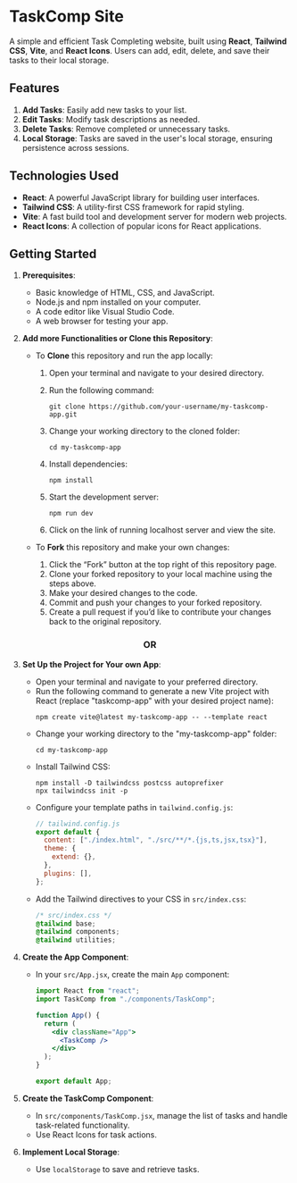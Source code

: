 # TaskComp Site

A simple and efficient Task Completing website, built using **React**, **Tailwind CSS**, **Vite**, and **React Icons**. Users can add, edit, delete, and save their tasks to their local storage.

## Features

1. **Add Tasks**: Easily add new tasks to your list.
2. **Edit Tasks**: Modify task descriptions as needed.
3. **Delete Tasks**: Remove completed or unnecessary tasks.
4. **Local Storage**: Tasks are saved in the user's local storage, ensuring persistence across sessions.

## Technologies Used

- **React**: A powerful JavaScript library for building user interfaces.
- **Tailwind CSS**: A utility-first CSS framework for rapid styling.
- **Vite**: A fast build tool and development server for modern web projects.
- **React Icons**: A collection of popular icons for React applications.

## Getting Started

1. **Prerequisites**:

   - Basic knowledge of HTML, CSS, and JavaScript.
   - Node.js and npm installed on your computer.
   - A code editor like Visual Studio Code.
   - A web browser for testing your app.

2. **Add more Functionalities or Clone this Repository**:

   - To **Clone** this repository and run the app locally:

     1. Open your terminal and navigate to your desired directory.

     2. Run the following command:

        ```
        git clone https://github.com/your-username/my-taskcomp-app.git
        ```

     3. Change your working directory to the cloned folder:

        ```
        cd my-taskcomp-app
        ```

     4. Install dependencies:

        ```
        npm install
        ```

     5. Start the development server:

        ```
        npm run dev
        ```

     6. Click on the link of running localhost server and view the site.

   - To **Fork** this repository and make your own changes:

     1. Click the “Fork” button at the top right of this repository page.
     2. Clone your forked repository to your local machine using the steps above.
     3. Make your desired changes to the code.
     4. Commit and push your changes to your forked repository.
     5. Create a pull request if you’d like to contribute your changes back to the original repository.

<h3 align="center">OR</h3>

3. **Set Up the Project for Your own App**:

   - Open your terminal and navigate to your preferred directory.
   - Run the following command to generate a new Vite project with React (replace "taskcomp-app" with your desired project name):
     ```
     npm create vite@latest my-taskcomp-app -- --template react
     ```
   - Change your working directory to the "my-taskcomp-app" folder:
     ```
     cd my-taskcomp-app
     ```
   - Install Tailwind CSS:
     ```
     npm install -D tailwindcss postcss autoprefixer
     npx tailwindcss init -p
     ```
   - Configure your template paths in `tailwind.config.js`:
     ```javascript
     // tailwind.config.js
     export default {
       content: ["./index.html", "./src/**/*.{js,ts,jsx,tsx}"],
       theme: {
         extend: {},
       },
       plugins: [],
     };
     ```
   - Add the Tailwind directives to your CSS in `src/index.css`:
     ```css
     /* src/index.css */
     @tailwind base;
     @tailwind components;
     @tailwind utilities;
     ```

4. **Create the App Component**:

   - In your `src/App.jsx`, create the main `App` component:

     ```jsx
     import React from "react";
     import TaskComp from "./components/TaskComp";

     function App() {
       return (
         <div className="App">
           <TaskComp />
         </div>
       );
     }

     export default App;
     ```

5. **Create the TaskComp Component**:

   - In `src/components/TaskComp.jsx`, manage the list of tasks and handle task-related functionality.
   - Use React Icons for task actions.

6. **Implement Local Storage**:
   - Use `localStorage` to save and retrieve tasks.
